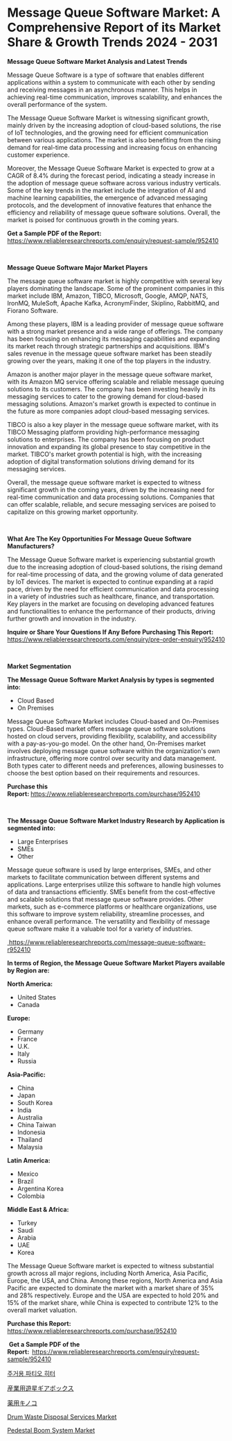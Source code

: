 <p><h1>Message Queue Software Market: A Comprehensive Report of its Market Share & Growth Trends 2024 - 2031</h1></p><p><strong>Message Queue Software Market Analysis and Latest Trends</strong></p>
<p><p>Message Queue Software is a type of software that enables different applications within a system to communicate with each other by sending and receiving messages in an asynchronous manner. This helps in achieving real-time communication, improves scalability, and enhances the overall performance of the system.</p><p>The Message Queue Software Market is witnessing significant growth, mainly driven by the increasing adoption of cloud-based solutions, the rise of IoT technologies, and the growing need for efficient communication between various applications. The market is also benefiting from the rising demand for real-time data processing and increasing focus on enhancing customer experience.</p><p>Moreover, the Message Queue Software Market is expected to grow at a CAGR of 8.4% during the forecast period, indicating a steady increase in the adoption of message queue software across various industry verticals. Some of the key trends in the market include the integration of AI and machine learning capabilities, the emergence of advanced messaging protocols, and the development of innovative features that enhance the efficiency and reliability of message queue software solutions. Overall, the market is poised for continuous growth in the coming years.</p></p>
<p><strong>Get a Sample PDF of the Report:&nbsp;</strong> <a href="https://www.reliableresearchreports.com/enquiry/request-sample/952410">https://www.reliableresearchreports.com/enquiry/request-sample/952410</a></p>
<p>&nbsp;</p>
<p><strong>Message Queue Software Major Market Players</strong></p>
<p><p>The message queue software market is highly competitive with several key players dominating the landscape. Some of the prominent companies in this market include IBM, Amazon, TIBCO, Microsoft, Google, AMQP, NATS, IronMQ, MuleSoft, Apache Kafka, AcronymFinder, Skiplino, RabbitMQ, and Fiorano Software.</p><p>Among these players, IBM is a leading provider of message queue software with a strong market presence and a wide range of offerings. The company has been focusing on enhancing its messaging capabilities and expanding its market reach through strategic partnerships and acquisitions. IBM's sales revenue in the message queue software market has been steadily growing over the years, making it one of the top players in the industry.</p><p>Amazon is another major player in the message queue software market, with its Amazon MQ service offering scalable and reliable message queuing solutions to its customers. The company has been investing heavily in its messaging services to cater to the growing demand for cloud-based messaging solutions. Amazon's market growth is expected to continue in the future as more companies adopt cloud-based messaging services.</p><p>TIBCO is also a key player in the message queue software market, with its TIBCO Messaging platform providing high-performance messaging solutions to enterprises. The company has been focusing on product innovation and expanding its global presence to stay competitive in the market. TIBCO's market growth potential is high, with the increasing adoption of digital transformation solutions driving demand for its messaging services.</p><p>Overall, the message queue software market is expected to witness significant growth in the coming years, driven by the increasing need for real-time communication and data processing solutions. Companies that can offer scalable, reliable, and secure messaging services are poised to capitalize on this growing market opportunity.</p></p>
<p>&nbsp;</p>
<p><strong>What Are The Key Opportunities For Message Queue Software Manufacturers?</strong></p>
<p><p>The Message Queue Software market is experiencing substantial growth due to the increasing adoption of cloud-based solutions, the rising demand for real-time processing of data, and the growing volume of data generated by IoT devices. The market is expected to continue expanding at a rapid pace, driven by the need for efficient communication and data processing in a variety of industries such as healthcare, finance, and transportation. Key players in the market are focusing on developing advanced features and functionalities to enhance the performance of their products, driving further growth and innovation in the industry.</p></p>
<p><strong>Inquire or Share Your Questions If Any Before Purchasing This Report:</strong> <a href="https://www.reliableresearchreports.com/enquiry/pre-order-enquiry/952410">https://www.reliableresearchreports.com/enquiry/pre-order-enquiry/952410</a></p>
<p>&nbsp;</p>
<p><strong>Market Segmentation</strong></p>
<p><strong>The Message Queue Software Market Analysis by types is segmented into:</strong></p>
<p><ul><li>Cloud Based</li><li>On Premises</li></ul></p>
<p><p>Message Queue Software Market includes Cloud-based and On-Premises types. Cloud-Based market offers message queue software solutions hosted on cloud servers, providing flexibility, scalability, and accessibility with a pay-as-you-go model. On the other hand, On-Premises market involves deploying message queue software within the organization's own infrastructure, offering more control over security and data management. Both types cater to different needs and preferences, allowing businesses to choose the best option based on their requirements and resources.</p></p>
<p><strong>Purchase this Report:&nbsp;</strong><a href="https://www.reliableresearchreports.com/purchase/952410">https://www.reliableresearchreports.com/purchase/952410</a></p>
<p>&nbsp;</p>
<p><strong>The Message Queue Software Market Industry Research by Application is segmented into:</strong></p>
<p><ul><li>Large Enterprises</li><li>SMEs</li><li>Other</li></ul></p>
<p><p>Message queue software is used by large enterprises, SMEs, and other markets to facilitate communication between different systems and applications. Large enterprises utilize this software to handle high volumes of data and transactions efficiently. SMEs benefit from the cost-effective and scalable solutions that message queue software provides. Other markets, such as e-commerce platforms or healthcare organizations, use this software to improve system reliability, streamline processes, and enhance overall performance. The versatility and flexibility of message queue software make it a valuable tool for a variety of industries.</p></p>
<p><a href="https://www.reliableresearchreports.com/message-queue-software-r952410">&nbsp;https://www.reliableresearchreports.com/message-queue-software-r952410</a></p>
<p><strong>In terms of Region, the Message Queue Software Market Players available by Region are:</strong></p>
<p>
    <p> <strong> North America: </strong>
        <ul>
            <li>United States</li>
            <li>Canada</li>
        </ul>
        </p> 
    <p> <strong> Europe: </strong>
        <ul>
            <li>Germany</li>
            <li>France</li>
            <li>U.K.</li>
            <li>Italy</li>
            <li>Russia</li>
        </ul>
        </p> 
    <p> <strong> Asia-Pacific: </strong>
        <ul>
            <li>China</li>
            <li>Japan</li>
            <li>South Korea</li>
            <li>India</li>
            <li>Australia</li>
            <li>China Taiwan</li>
            <li>Indonesia</li>
            <li>Thailand</li>
            <li>Malaysia</li>
        </ul>
        </p> 
    <p> <strong> Latin America: </strong>
        <ul>
            <li>Mexico</li>
            <li>Brazil</li>
            <li>Argentina Korea</li>
            <li>Colombia</li>
        </ul>
        </p> 
    <p> <strong> Middle East & Africa: </strong>
        <ul>
            <li>Turkey</li>
            <li>Saudi</li>
            <li>Arabia</li>
            <li>UAE</li>
            <li>Korea</li>
        </ul>
    </p>
    </p>
<p><p>The Message Queue Software market is expected to witness substantial growth across all major regions, including North America, Asia Pacific, Europe, the USA, and China. Among these regions, North America and Asia Pacific are expected to dominate the market with a market share of 35% and 28% respectively. Europe and the USA are expected to hold 20% and 15% of the market share, while China is expected to contribute 12% to the overall market valuation.</p></p>
<p><strong>Purchase this Report: </strong><a href="https://www.reliableresearchreports.com/purchase/952410">https://www.reliableresearchreports.com/purchase/952410</a></p>
<p>&nbsp;<strong>Get a Sample PDF of the Report:&nbsp;&nbsp;</strong><a href="https://www.reliableresearchreports.com/enquiry/request-sample/952410">https://www.reliableresearchreports.com/enquiry/request-sample/952410</a></p>
<p><strong></strong></p>
<p><p><a href="https://medium.com/@rickymetzdvm/%EC%A3%BC%EA%B1%B0%EC%9A%A9-%ED%8C%8C%ED%8B%B0%EC%98%A4-%ED%9E%88%ED%84%B0-%EC%8B%9C%EC%9E%A5-%EA%B2%BD%EC%9F%81-%EB%B6%84%EC%84%9D-%EC%8B%9C%EC%9E%A5-%ED%8A%B8%EB%A0%8C%EB%93%9C-%EB%B0%8F-2031%EB%85%84%EA%B9%8C%EC%A7%80%EC%9D%98-%EC%98%88%EC%B8%A1-b9711d955551">주거용 파티오 히터</a></p><p><a href="https://medium.com/@jacksonwiza1924/%E7%94%A3%E6%A5%AD%E7%94%A8%E3%83%97%E3%83%A9%E3%83%8D%E3%82%BF%E3%83%AA%E3%82%AE%E3%82%A2%E3%83%9C%E3%83%83%E3%82%AF%E3%82%B9%E5%B8%82%E5%A0%B4-%E7%AB%B6%E4%BA%89%E5%88%86%E6%9E%90-%E5%B8%82%E5%A0%B4%E3%83%88%E3%83%AC%E3%83%B3%E3%83%89-2031%E5%B9%B4%E3%81%BE%E3%81%A7%E3%81%AE%E4%BA%88%E6%B8%AC-adb710885ec4">産業用遊星ギアボックス</a></p><p><a href="https://medium.com/@josephmiller1959/%E8%96%AC%E7%94%A8%E3%82%AD%E3%83%8E%E3%82%B3%E5%B8%82%E5%A0%B4%E3%81%AE%E3%83%88%E3%83%AC%E3%83%B3%E3%83%89%E3%81%8A%E3%82%88%E3%81%B3%E5%B8%82%E5%A0%B4%E5%88%86%E6%9E%90%E3%81%AF-2024%E5%B9%B4%E3%81%8B%E3%82%892031%E5%B9%B4%E3%81%AE%E6%9C%9F%E9%96%93%E3%81%AB%E4%BA%88%E6%B8%AC%E3%81%95%E3%82%8C%E3%81%A6%E3%81%84%E3%81%BE%E3%81%99-247542c4763f">薬用キノコ</a></p><p><a href="https://github.com/kufem1/Market-Research-Report-List-2/blob/main/drum-waste-disposal-services-market.md">Drum Waste Disposal Services Market</a></p><p><a href="https://www.linkedin.com/pulse/analyzing-pedestal-boom-system-market-global-industry-perspective-5ybrf?trackingId=7ZqU8%2B8TY5fuOvu3YrMqdg%3D%3D">Pedestal Boom System Market</a></p></p>